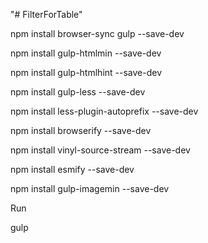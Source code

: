 "# FilterForTable" 

npm install browser-sync gulp --save-dev

npm install gulp-htmlmin --save-dev

npm install gulp-htmlhint --save-dev

npm install gulp-less --save-dev

npm install less-plugin-autoprefix  --save-dev

npm install browserify --save-dev

npm install vinyl-source-stream --save-dev

npm install esmify --save-dev

npm install gulp-imagemin --save-dev


Run


gulp
